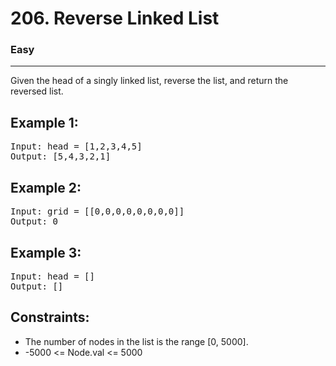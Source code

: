 # 206. Reverse Linked List

### Easy

---

Given the head of a singly linked list, reverse the list, and return the reversed list.

## Example 1:

<pre>
Input: head = [1,2,3,4,5]
Output: [5,4,3,2,1]
</pre>

## Example 2:

<pre>
Input: grid = [[0,0,0,0,0,0,0,0]]
Output: 0
</pre>

## Example 3:

<pre>
Input: head = []
Output: []
</pre>

## Constraints:

- The number of nodes in the list is the range [0, 5000].
- -5000 <= Node.val <= 5000
